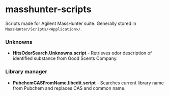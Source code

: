 # masshunter-scripts
Scripts made for Agilent MassHunter suite. Generally stored in `MassHunter/Scripts/<Application>/`.

### Unknowns
* **HitsOdorSearch.Unknowns.script** - Retrieves odor description of identified substance from Good Scents Company.

### Library manager
* **PubchemCASFromName.libedit.script** - Searches current library name from Pubchem and replaces CAS and common name. 
